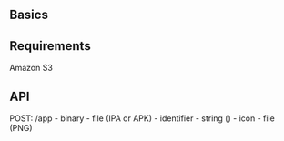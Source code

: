 Basics
-------------


Requirements
------------

Amazon S3


API
-----

  POST: /app
    - binary - file (IPA or APK)
    - identifier - string ()
    - icon - file (PNG)